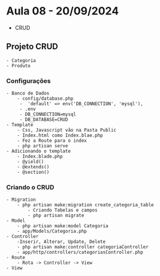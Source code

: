 # Aula 08 - 20/09/2024
- CRUD

## Projeto CRUD
    - Categoria
    - Produto

### Configurações
    - Banco de Dados
        - config/database.php
         -  'default' => env('DB_CONNECTION', 'mysql'),
         - .env
         - DB_CONNECTION=mysql
         - DB_DATABASE=CRUD
    - Template
        - Css, Javascript vão na Pasta Public
        - Index.html como Index.blae.php
        - Fez a Route para o index
        - php artisan serve
    - Adicionando o template
        - Index.blade.php
        - @yield()
        - @extends()
        - @section()
### Criando o CRUD
    - Migration
        - php artisan make:migration create_categoria_table
            - Criando Tabelas e campos
            - php artisan migrate
    - Model
        - php artisan make:model Categoria
        - app/Models/Categoria.php
    - Controller
        -Inserir, Alterar, Update, Delete
        - php artisan make:controller categoriaController
        - app/http/controllers/categoriasController.php
    - Route
        - Rota -> Controller -> View
    - View



